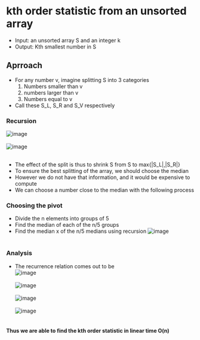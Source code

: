 # kth order statistic from an unsorted array
  - Input: an unsorted array S and an integer k
  - Output: Kth smallest number in S
 
 ## Aprroach
  - For any number v, imagine splitting S into 3 categories
    1. Numbers smaller than v
    2. numbers larger than v
    3. Numbers equal to v
  - Call these S_L, S_R and S_V respectively
  ### Recursion <br>
  ![image](https://user-images.githubusercontent.com/71220864/133939012-0093da4b-7469-49ac-bf97-e81671d60d56.png)<br><br>
  ![image](https://user-images.githubusercontent.com/71220864/133939024-391612d6-f65b-4861-a87d-31ef055491d8.png)<br><br>
  - The effect of the split is thus to shrink S from S to max{|S_L|,|S_R|}
  - To ensure the best splitting of the array, we should choose the median
  - However we do not have that information, and it would be expensive to compute
  - We can choose a number close to the median with the following process

  ### Choosing the pivot
  - Divide the n elements into groups of 5
  - Find the median of each of the n/5 groups
  - Find the median x of the n/5 medians using recursion
  ![image](https://user-images.githubusercontent.com/71220864/133939128-bdf5e035-9079-42ae-8437-05c66549e27b.png)<br><br>
  ### Analysis
  - The recurrence relation comes out to be<br>
  ![image](https://user-images.githubusercontent.com/71220864/133939151-e964d0d5-5857-434c-aceb-92c7319140a0.png)<br><br>
  ![image](https://user-images.githubusercontent.com/71220864/133939186-1466ac33-5496-4bac-8e0d-32a3081c6dc1.png)<br><br>
  ![image](https://user-images.githubusercontent.com/71220864/133939170-86dc65fd-bf91-4b86-935f-2d0db9ded2b2.png)<br><br>
  ![image](https://user-images.githubusercontent.com/71220864/133939193-2e243e35-0748-4488-8b79-8a50137bb481.png)<br><br>

#### Thus we are able to find the kth order statistic in linear time O(n)




  

